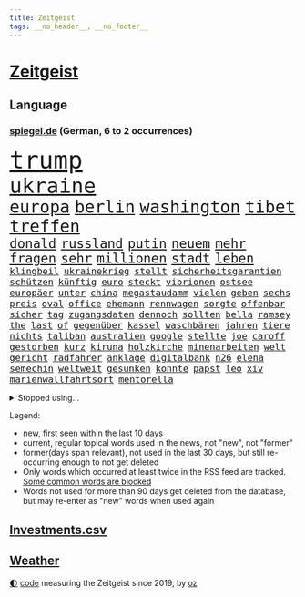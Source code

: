 ```yaml
---
title: Zeitgeist
tags: __no_header__, __no_footer__
---
```


# [Zeitgeist](https://oliz.io/zeitgeist/)

## Language

<h3><a href="https://www.spiegel.de" target="_blank">spiegel.de</a> (German, 6 to 2 occurrences)</h3>
<p style="font-family:monospace">
<span style="font-size:32pt"><a href="news_links.html#trump" class="current">trump</a></span>
<br>
<span style="font-size:27pt"><a href="news_links.html#ukraine" class="current">ukraine</a></span>
<br>
<span style="font-size:22pt"><a href="news_links.html#europa" class="current">europa</a></span>
<span style="font-size:22pt"><a href="news_links.html#berlin" class="current">berlin</a></span>
<span style="font-size:22pt"><a href="news_links.html#washington" class="current">washington</a></span>
<span style="font-size:22pt"><a href="news_links.html#tibet" class="current">tibet</a></span>
<span style="font-size:22pt"><a href="news_links.html#treffen" class="current">treffen</a></span>
<br>
<span style="font-size:17pt"><a href="news_links.html#donald" class="current">donald</a></span>
<span style="font-size:17pt"><a href="news_links.html#russland" class="current">russland</a></span>
<span style="font-size:17pt"><a href="news_links.html#putin" class="current">putin</a></span>
<span style="font-size:17pt"><a href="news_links.html#neuem" class="current">neuem</a></span>
<span style="font-size:17pt"><a href="news_links.html#mehr" class="current">mehr</a></span>
<span style="font-size:17pt"><a href="news_links.html#fragen" class="current">fragen</a></span>
<span style="font-size:17pt"><a href="news_links.html#sehr" class="current">sehr</a></span>
<span style="font-size:17pt"><a href="news_links.html#millionen" class="current">millionen</a></span>
<span style="font-size:17pt"><a href="news_links.html#stadt" class="current">stadt</a></span>
<span style="font-size:17pt"><a href="news_links.html#leben" class="current">leben</a></span>
<br>
<span style="font-size:12pt"><a href="news_links.html#klingbeil" class="current">klingbeil</a></span>
<span style="font-size:12pt"><a href="news_links.html#ukrainekrieg" class="current">ukrainekrieg</a></span>
<span style="font-size:12pt"><a href="news_links.html#stellt" class="current">stellt</a></span>
<span style="font-size:12pt"><a href="news_links.html#sicherheitsgarantien" class="new">sicherheitsgarantien</a></span>
<span style="font-size:12pt"><a href="news_links.html#schützen" class="current">schützen</a></span>
<span style="font-size:12pt"><a href="news_links.html#künftig" class="current">künftig</a></span>
<span style="font-size:12pt"><a href="news_links.html#euro" class="current">euro</a></span>
<span style="font-size:12pt"><a href="news_links.html#steckt" class="current">steckt</a></span>
<span style="font-size:12pt"><a href="news_links.html#vibrionen" class="new">vibrionen</a></span>
<span style="font-size:12pt"><a href="news_links.html#ostsee" class="current">ostsee</a></span>
<span style="font-size:12pt"><a href="news_links.html#europäer" class="current">europäer</a></span>
<span style="font-size:12pt"><a href="news_links.html#unter" class="current">unter</a></span>
<span style="font-size:12pt"><a href="news_links.html#china" class="current">china</a></span>
<span style="font-size:12pt"><a href="news_links.html#megastaudamm" class="new">megastaudamm</a></span>
<span style="font-size:12pt"><a href="news_links.html#vielen" class="current">vielen</a></span>
<span style="font-size:12pt"><a href="news_links.html#geben" class="current">geben</a></span>
<span style="font-size:12pt"><a href="news_links.html#sechs" class="current">sechs</a></span>
<span style="font-size:12pt"><a href="news_links.html#preis" class="current">preis</a></span>
<span style="font-size:12pt"><a href="news_links.html#oval" class="current">oval</a></span>
<span style="font-size:12pt"><a href="news_links.html#office" class="current">office</a></span>
<span style="font-size:12pt"><a href="news_links.html#ehemann" class="current">ehemann</a></span>
<span style="font-size:12pt"><a href="news_links.html#rennwagen" class="current">rennwagen</a></span>
<span style="font-size:12pt"><a href="news_links.html#sorgte" class="current">sorgte</a></span>
<span style="font-size:12pt"><a href="news_links.html#offenbar" class="current">offenbar</a></span>
<span style="font-size:12pt"><a href="news_links.html#sicher" class="current">sicher</a></span>
<span style="font-size:12pt"><a href="news_links.html#tag" class="current">tag</a></span>
<span style="font-size:12pt"><a href="news_links.html#zugangsdaten" class="new">zugangsdaten</a></span>
<span style="font-size:12pt"><a href="news_links.html#dennoch" class="current">dennoch</a></span>
<span style="font-size:12pt"><a href="news_links.html#sollten" class="current">sollten</a></span>
<span style="font-size:12pt"><a href="news_links.html#bella" class="new">bella</a></span>
<span style="font-size:12pt"><a href="news_links.html#ramsey" class="new">ramsey</a></span>
<span style="font-size:12pt"><a href="news_links.html#the" class="current">the</a></span>
<span style="font-size:12pt"><a href="news_links.html#last" class="current">last</a></span>
<span style="font-size:12pt"><a href="news_links.html#of" class="current">of</a></span>
<span style="font-size:12pt"><a href="news_links.html#gegenüber" class="current">gegenüber</a></span>
<span style="font-size:12pt"><a href="news_links.html#kassel" class="current">kassel</a></span>
<span style="font-size:12pt"><a href="news_links.html#waschbären" class="current">waschbären</a></span>
<span style="font-size:12pt"><a href="news_links.html#jahren" class="current">jahren</a></span>
<span style="font-size:12pt"><a href="news_links.html#tiere" class="current">tiere</a></span>
<span style="font-size:12pt"><a href="news_links.html#nichts" class="current">nichts</a></span>
<span style="font-size:12pt"><a href="news_links.html#taliban" class="current">taliban</a></span>
<span style="font-size:12pt"><a href="news_links.html#australien" class="current">australien</a></span>
<span style="font-size:12pt"><a href="news_links.html#google" class="current">google</a></span>
<span style="font-size:12pt"><a href="news_links.html#stellte" class="current">stellte</a></span>
<span style="font-size:12pt"><a href="news_links.html#joe" class="current">joe</a></span>
<span style="font-size:12pt"><a href="news_links.html#caroff" class="new">caroff</a></span>
<span style="font-size:12pt"><a href="news_links.html#gestorben" class="current">gestorben</a></span>
<span style="font-size:12pt"><a href="news_links.html#kurz" class="current">kurz</a></span>
<span style="font-size:12pt"><a href="news_links.html#kiruna" class="new">kiruna</a></span>
<span style="font-size:12pt"><a href="news_links.html#holzkirche" class="current">holzkirche</a></span>
<span style="font-size:12pt"><a href="news_links.html#minenarbeiten" class="new">minenarbeiten</a></span>
<span style="font-size:12pt"><a href="news_links.html#welt" class="current">welt</a></span>
<span style="font-size:12pt"><a href="news_links.html#gericht" class="current">gericht</a></span>
<span style="font-size:12pt"><a href="news_links.html#radfahrer" class="current">radfahrer</a></span>
<span style="font-size:12pt"><a href="news_links.html#anklage" class="current">anklage</a></span>
<span style="font-size:12pt"><a href="news_links.html#digitalbank" class="new">digitalbank</a></span>
<span style="font-size:12pt"><a href="news_links.html#n26" class="new">n26</a></span>
<span style="font-size:12pt"><a href="news_links.html#elena" class="current">elena</a></span>
<span style="font-size:12pt"><a href="news_links.html#semechin" class="new">semechin</a></span>
<span style="font-size:12pt"><a href="news_links.html#weltweit" class="current">weltweit</a></span>
<span style="font-size:12pt"><a href="news_links.html#gesunken" class="current">gesunken</a></span>
<span style="font-size:12pt"><a href="news_links.html#konnte" class="current">konnte</a></span>
<span style="font-size:12pt"><a href="news_links.html#papst" class="current">papst</a></span>
<span style="font-size:12pt"><a href="news_links.html#leo" class="current">leo</a></span>
<span style="font-size:12pt"><a href="news_links.html#xiv" class="current">xiv</a></span>
<span style="font-size:12pt"><a href="news_links.html#marienwallfahrtsort" class="new">marienwallfahrtsort</a></span>
<span style="font-size:12pt"><a href="news_links.html#mentorella" class="new">mentorella</a></span>
</p>
<details>
<summary>Stopped using...</summary>
<p class="former" style="font-size:12pt">
alternativen(1762) chinesischen(1761) londoner(1760) großes(1759) neuseeland(1759) parteichef(1759) trauer(1759) erdoğan(1758) früherer(1758) hinaus(1758) leer(1758) leverkusen(1758) november(1758) rest(1758) schatten(1758) arsenal(1756) ausschreitungen(1756) gegangen(1756) generalsekretär(1756) hört(1756) klagen(1756) unabhängige(1756) vergewaltigt(1755) berlins(1754) bücher(1754) erzielt(1754) explosion(1754) verteidigungsministerium(1754) islamischen(1753) kündigte(1753) regt(1753) sturm(1753) zurzeit(1753) österreichische(1753) 24(1752) dementiert(1752) volkswagen(1752) befreien(1751) debakel(1751) tests(1751) franziskus(1750) leichen(1750) nummer(1750) san(1750) spanischen(1750) versuchte(1750) zeichnet(1750) bloß(1749) üben(1749) wohnhaus(1748) erinnern(1747) geschossen(1747) gesetze(1747) kämpfer(1747) radikale(1747) schuss(1747) absage(1746) herr(1746) jüngere(1746) voll(1746) claudia(1745) schwierige(1745) großbritanniens(1744) porsche(1743) enden(1742) olympische(1742) polnische(1741) starker(1740) letztes(1739) betrifft(1738) gesehen(1738) kooperation(1738) großem(1735) offenbart(1734) trug(1734) münster(1730) koalitionspartner(1720) gruppen(1718) olympia(1718) lehrkräfte(1710) kontert(1708) entspannt(1704) teuren(1702) rakete(1699) rache(1696) sachen(1678) strecken(1589) fachkräftemangel(1504) seither(1498) kilogramm(1481) ausgefallen(1470) kuriose(1454) 20000(1453) fifa(1418) regierungschefin(1387) russisches(1370) gefechte(1311) hochzeit(1307) ben(1301) verkündete(1296) gelöst(1245) günstige(1221) wiederaufbau(1213) regieren(1185) suchte(1166) kenia(1164) kai(1163) galten(1147) andrew(1142) neustart(1133) eautos(1124) 16jähriger(1122) rettungsaktion(1121) nennen(1120) digitale(1117) landwirtschaft(1115) durchs(1088) ernährung(1061) kollege(1044) irland(1037) methoden(1033) parolen(1025) ignoriert(1019) luftangriffe(1009) aussichten(995) 4(984) game(976) verbindungen(975) 47(970) nannte(940) erfolgreiche(931) rostock(886) rio(881) zogen(880) kreuz(875) z(871) handelte(869) gen(866) asylpolitik(860) errichten(858) umsetzen(857) unterschiede(856) härtere(836) beine(833) versteckt(819) vergeltung(818) berühmtesten(815) schief(815) genießen(807) 9(798) beruft(797) budget(784) steve(770) schweigt(764) auflösung(759) stockt(753) spdchef(747) bewaffnete(734) geflohen(733) unerwartet(722) dich(718) wirbel(714) verkehrsunfall(710) suv(696) vertreiben(695) gewechselt(692) qualifikation(681) strafgerichtshof(671) demos(666) zusammengestoßen(664) 2035(656) kundgebung(652) beteiligung(644) damaskus(644) reagierten(642) dokument(638) positioniert(636) lustig(635) rafah(635) club(633) schlaf(632) attraktiver(631) bereiten(631) empfehlungen(623) gespalten(617) ehepaar(616) ryan(607) ließe(606) tränen(606) kontrolliert(604) verspätung(604) simon(589) grundgesetz(585) toni(576) huthis(574) nicole(574) begegnen(573) huthimiliz(573) niemals(563) rast(559) spannend(558) anhörung(548) prallte(547) pferd(537) verbotene(535) angeordnet(534) sportlichen(526) kehl(525) sechste(521) klärt(518) 17jähriger(517) fair(516) mitspieler(514) lüge(513) vertritt(504) flüchtlingen(500) bomben(499) boxen(497) bodo(493) porträt(493) wirklichkeit(492) ausprobiert(487) 20jähriger(485) carlsen(485) studien(481) tennisspielerin(480) therapie(479) heimatland(478) wohngebiet(477) fußballbund(475) gerne(474) bereut(467) technischen(462) vorstellung(462) kontrollen(460) depression(459) weltgrößten(459) rechtsstreit(455) rafael(454) erdgas(449) leitete(448) 28jährige(446) 46(446) begeisterung(441) bilden(440) gewachsen(440) rutschen(434) m(430) reynolds(430) robin(430) christen(428) kurse(424) einsam(419) psychologie(416) trümmern(415) einrichtungen(402) günstig(400) gemeinsames(398) spürbar(396) bekamen(394) gefühlen(387) erkrankungen(383) entsprechenden(378) atlantik(376) trauma(376) merken(375) bundesnetzagentur(373) feind(372) potenzielle(371) sparprogramm(371) ahmed(370) nicolas(365) jemen(360) sitzung(360) 27jährige(358) 81(358) schau(357) sechsten(357) bach(356) gestaltet(356) michelle(356) ceo(353) kalifornischen(350) vermeidet(349) dax(348) grönland(348) zustimmung(346) abbau(343) arbeitsplätze(343) vergangen(341) verweis(341) wolf(341) image(340) kapital(339) frauenrechte(337) sahen(337) nachhaltig(336) container(335) gelangt(335) absender(331) allgemeine(331) baku(330) belastung(329) austritt(326) geschenke(323) recherchen(323) bundesrichter(321) pflichten(321) verrückte(321) 98(320) sekunde(315) fünftel(311) ausgehen(310) kriegs(307) rockstar(307) dunkle(306) pelicot(306) australischen(303) vogel(303) trendsport(298) laufenden(296) aufarbeitung(290) trends(290) eingelegt(288) ukrainepolitik(288) einstellung(286) zusätzlich(286) führungskräfte(282) holocaustüberlebende(281) uhaft(278) bürgern(274) entlastungen(274) strafzöllen(274) flutkatastrophe(272) gemeinsamer(271) gesänge(271) islamischer(270) beliebter(268) rwe(267) unfällen(267) 37jährige(266) fragwürdigen(266) kliniken(266) pyrotechnik(266) ikone(265) wehrpflicht(265) russlandsanktionen(262) vermieter(262) zufriedenheit(262) ausstellung(261) bürgerkriegsland(260) dienste(260) kurden(260) 14jährige(259) kurdische(259) berücksichtigt(258) gerast(256) beliebte(255) krankheiten(253) dobrindt(252) end(252) gegeneinander(252) gewannen(252) installieren(251) ussenat(249) vermuten(248) antiken(244) unglücks(243) energiekrise(241) lenkrad(240) lobbyisten(240) begehrt(238) termine(238) arbeitslos(236) einsatzes(236) wecken(236) mobilität(235) raketenangriffe(235) wohnungsbau(235) vereinigte(233) schwebt(229) fbichef(228) gegenmaßnahmen(228) palliativarzt(228) fußballklubs(227) angekündigten(226) rätselhafte(226) 170(225) brian(225) nervt(225) kannten(224) tränengas(224) beamter(223) konkurrent(223) rassistisches(223) rockband(223) faire(222) niederzulegen(221) sanktionspaket(219) dreh(218) trailer(218) alsharaa(216) längsten(216) praktischen(216) bauern(215) geleitet(214) pfarrer(214) british(213) dankbar(213) entzieht(213) verlockend(212) menschenmenge(210) atomkraft(209) staunen(209) tauschen(209) grünes(208) tatverdacht(208) wonach(208) santa(207) schärfere(207) baubranche(206) inhalt(206) woanders(206) radwege(205) kichatbot(204) veränderung(204) gastbeitrag(203) baustellen(202) juristische(201) luka(201) regierte(201) treu(201) adler(200) mittelpunkt(200) radprofi(200) freier(199) bestens(198) predigt(198) sechzigerjahren(198) feuerwehrleute(197) festen(196) drama(195) gleichstellung(195) rbb(195) johanna(193) sängers(193) rentenversicherung(192) thüringischen(192) w(192) ältester(192) erneuerung(191) überzogen(190) gentleman(189) routine(189) 6000(187) profifußball(186) rivale(184) hadern(183) gerichtsurteil(182) patricia(182) dunkel(181) geflogen(181) wirtschaftlich(181) usamerikanerin(180) spitzen(179) ungültig(179) überraschungserfolg(178) gedenkfeier(177) handelspartner(177) bischof(176) boulevardzeitung(176) zollkrieg(176) agent(175) gewissen(175) gucken(175) misstrauensvotum(175) pädokriminelle(175) spiels(175) gerückt(174) nationalspielerin(174) autismus(173) managerin(172) stephan(172) biopic(171) 13jähriger(170) dankt(170) erfreut(170) markiert(170) barcelonas(169) schusswechsel(169) boomer(168) winkel(167) raketenangriff(166) roy(166) verfügt(166) übergangspräsident(165) entzweit(164) definieren(163) großaufgebot(163) usamerikanischen(163) moderner(162) verteilen(161) aktuelles(160) hohem(160) utah(160) intendant(159) rechtfertigt(158) 66(157) landesweit(157) staatspräsident(157) emotional(156) 70000(155) künstlich(155) verbrachte(155) zolldrohungen(155) 31jährige(154) gescheiterter(154) mitnehmen(154) zimmermann(154) ramelow(153) topeak(153) watch(151) vergleiche(150) onlinehändler(149) supreme(149) fressen(148) shows(148) ausrichten(147) legalen(147) bischöfe(146) geschlechtern(146) kommilitonen(145) lahav(145) shapira(145) gebunden(144) tribüne(144) 88(143) attraktiv(141) erschaffen(141) ärmsten(141) 1975(140) freigang(140) fällig(140) narren(140) pkk(140) lorenz(139) umgesiedelt(139) widerstands(138) unwetter(137) anteilnahme(136) erdbeeren(136) extremisten(136) moralische(135) südlichen(135) arbeiterpartei(134) ausgebildet(134) mathieu(134) agenten(133) amann(133) melanie(133) rostocker(133) zerschlagung(133) big(132) formiert(132) lwiw(132) monster(132) regierungskoalition(130) tragische(130) zunutze(130) angetrieben(129) argumentiert(129) großbaustelle(129) freundlichkeit(128) hinten(128) belastungen(127) christine(127) elektrische(126) ernten(124) euparlament(124) übersteht(124) bruce(123) gekippt(123) machtmissbrauch(123) sportart(123) szenarien(123) zeitungen(122) klassische(121) schossen(121) parat(120) schwanger(120) blödsinn(119) flieht(119) florenz(119) anfällig(118) kritischer(118) namens(118) wehrmacht(118) schiffs(117) israeli(116) linkspartei(116) vorlage(116) jordan(115) stiehlt(115) bahnfahren(114) nachhaltigkeit(114) 23jähriger(113) tatverdächtig(113) alexandria(112) exfinanzminister(112) höherer(112) milliardensumme(112) stocken(112) adolescence(111) mischen(111) neuzulassungen(111) präsidentschaftskandidaten(111) usexporte(111) jungs(110) nationalfeiertag(110) nukleare(110) unglaublich(110) verleiht(109) verschwundenen(109) zufriedener(109) berufungsgericht(108) komplette(108) lava(108) verarbeiten(108) wütenden(108) tshirt(107) dj(106) ertappt(106) gebilligt(106) kommissionspräsidentin(106) weltberühmt(105) benkos(104) bevölkerungsschutz(104) niedersächsischen(104) organisatoren(104) flossen(103) superheld(103) surfen(103) verheiratet(103) lukrativen(102) sechsjähriger(102) bieber(101) liege(101) tätigkeit(101) endspiel(100) schwäbischen(100) ultrarechte(100) völkerrechtler(100) schalten(99) veruntreuung(99) ansprüche(98) europaparlament(98) ungemütlich(98) abgehalten(97) expremier(97) sumy(97) bernard(96) bezweifelt(96) einschreiten(96) kurios(96) thematisiert(96) datenbank(95) gegenseitig(95) legendäre(95) misstrauen(95) zurückschlagen(95) mad(94) quote(94) weicht(94) durchfall(93) verwüsten(93) bergab(92) residenz(92) 110(91) aufwendig(91) ebike(91) fantastischen(91) isst(91) poel(91) schräg(91) trotzte(91) absichten(90) angezählt(90) anleitung(90) meeresbewohner(90) trinkflasche(90) foundation(89) lästig(89) reisenden(89) würdenträger(89) bistum(88) gladbach(88) kerl(88) quereinsteiger(88) stadtbücherei(88) entfremdet(87) oldenburg(87) pflanzliche(87) solcher(87) sony(87) unvollendeten(87) witz(87) geheimtreffen(86) jersey(86) louisa(86) nebenkläger(86) techgiganten(86) achterbahn(85) durchhalten(85) eröffnen(85) fit(85) klassischen(85) rein(85) singh(85) beten(84) lindern(84) schwiegertochter(84) sohnes(84) sprengte(84) traditionsklub(84) anrufe(83) auszubremsen(83) rechtsausschuss(83) topfavorit(83) verbleib(83) überzeugte(83) meldeten(82) sendeplatz(82) special(82) verunsicherte(82) vorjahressieger(82) 3500(81) angegriffene(81) natalie(81) 68(80) fernsehmoderatorin(80) gittern(80) lehramtsstudium(80) linienrichter(80) lockte(80) verdeckte(80) zeremonie(80) bereisen(79) berühmter(79) fahrern(79) spuckt(79) auskennen(78) betreffen(78) interimspräsident(78) mitgliedern(78) randale(78) verweigerte(78) zöllner(78) 20jährige(77) aggressiver(77) christliche(77) gefallene(77) lola(77) religiösen(77) tierrechtler(77) toxisch(77) untereinander(77) wichtigster(77) österreicher(77) meinungen(76) ostchinesischen(76) übergriffigen(76) bedankt(75) bochums(75) endlosen(75) kindesmissbrauch(75) lamine(75) packt(75) samstagabend(75) spiegelquartett(75) wasserversorgung(75) yamal(75) 18jährigen(74) bühnen(74) irgendwie(74) lösten(74) nordengland(74) rückennummer(74) rückläufig(74) trösten(74) weltöffentlichkeit(74) geräten(73) gestolpert(73) jahrzehnt(73) sturmböen(73) talente(73) toleranz(73) vorsprechen(73) 19jährigen(72) ausgehungert(72) erklärungen(72) poulsen(72) spdkandidatin(72) yussuf(72) 175(71) ansage(71) doppelten(71) promis(71) unternimmt(71) verschwörungserzählungen(71) besuchern(70) betrunkenen(70) drohnenangriffen(70) faul(70) francis(70) swyrydenko(70) durchbrechen(69) western(69) bekanntheit(68) eindrücklich(68) evamaria(68) kigeneriertes(68) krisengebieten(68) missbrauchen(68) prescht(68) regionalverkehr(68) rotes(68) zuflucht(68) abc(67) atomkraftwerke(67) legend(67) unverzüglich(67) übersah(67) erbrechen(66) falschbehauptungen(66) fleiß(66) maischberger(66) syriens(66) vereinswechsel(66) kivideos(65) konsulat(65) 140(64) atommächte(64) auslandsressorts(64) ausweg(64) enormem(64) gewalttätigen(64) planet(64) schrift(64) sexuellem(64) teamchef(64) till(64) brugger(63) hazel(63) klara(63) mohammed(63) comey(62) existenz(62) geplagt(62) gesinnung(62) huang(62) klingbeils(62) landschaft(62) louis(62) maß(62) nvidiachef(62) vergessene(62) harmonie(61) profiteure(61) rückwärts(61) zeitfahren(61) zeitraum(61) araghchi(60) eindhoven(60) formate(60) kerle(60) kundendaten(60) prorussischen(60) sparpläne(60) unglaubliche(60) welterbestätte(60) lebensjahr(59) berlinneukölln(58) ernsthafte(58) feingefühl(58) iw(58) p(58) polizeikräfte(58) popband(58) schuldenberg(58) verschärfung(58) wertet(58) auschwitz(57) bag(57) bedrohungslage(57) bereitete(57) hochtaunuskreis(57) klimafreundlich(57) kronberg(57) sommeroffensive(57) sorgerechtsstreit(57) uber(57) verivox(57) zurückschicken(57) gefangene(56) hochzeitsgäste(56) kiste(56) kristen(56) seltsam(56) starkoch(56) tournee(56) vicky(56) vilnius(56) zuge(56) absprachen(55) cessna(55) claus(55) ertragen(55) großkonzerne(55) schwänzen(55) tierrechtsaktivisten(55) warst(55) wochenbett(55) überspringt(55) abgezogen(54) beutel(54) drittstaaten(54) einhegen(54) gestochen(54) südosten(54) verärgern(54) anordnung(53) anthropic(53) arbeitsklima(53) dickinson(53) entwürfe(53) wiederentdeckt(53) zolldrohung(53) 360(52) accessoire(52) befürworten(52) brexit(52) entstanden(52) flügel(52) mehrjähriger(52) nadal(52) verteilzentrum(52) ausschließlich(51) gegend(51) neutral(51) stießen(51) chelsea(50) humanitarian(50) lächeln(50) überstanden(50) afdabgeordneten(49) beschädigte(49) bomb(49) busters(49) chefermittlerin(49) energieverbrauch(49) fehle(49) ohr(49) orchestrierte(49) parole(49) besitzerin(48) durchgeführt(48) elternpaar(48) johan(48) untreue(48) widerstände(48) wuchsen(48) 1300(47) absicht(47) ac(47) flutwarnung(47) objekt(47) suizidversuch(47) tragisch(47) aufschlagen(46) bachlauf(46) hetzerischen(46) huber(46) mitgebracht(46) nationaltorhüterin(46) niedergang(46) nötigung(46) zukommen(46) fahrradhändler(45) gewartet(45) mahnung(45) reisfelder(45) charmeoffensive(44) coronazeit(44) euwaren(44) guyana(44) katastrophengebiet(44) mietpreisbremse(44) primär(44) schriftstellerin(44) seltenes(44) absurden(43) clint(43) connie(43) großmanöver(43) iaea(43) importaufschläge(43) rechtskonservative(43) verschüttet(43) wählte(43) wärmer(43) 600000(42) burnout(42) kursierten(42) leuchtturms(42) militärgütern(42) packen(42) resilienz(42) weitverbreitet(42) 2010(41) errichtet(41) festlegen(41) konsole(41) mitarbeitende(41) scharmützel(41) zukünftig(41) anstelle(40) drogenboss(40) gestohlenes(40) gravierende(40) schuhen(40) schuldgefühle(40) medizinisches(39) nüchtern(39) ruhiger(39) rückgabe(39) sbu(39) sparmaßnahmen(39) dogg(38) erntehelfer(38) feminismus(38) iga(38) iron(38) snoop(38) substanz(38) verkehren(38) zugspitze(38) zurückfordern(38) świątek(38) camping(37) digitalsteuer(37) druckmittel(37) geoutet(37) maskenermittlerin(37) millionenstadt(37) nächstem(37) operiert(37) verteilzentren(37) lokale(36) luxusleben(36) mühle(36) rentnerinnen(36) subventionen(36) tvansprache(36) umkehr(36) vermieten(36) alfons(35) empathie(35) innenpolitischen(35) jahrzehntelange(35) monatlich(35) schuhbeck(35) voneinander(35) weltpolitik(35) ästhetik(35) kontroverse(34) limitiert(34) versäumnis(34) ahmedabad(33) strände(33) westukraine(33) babyboomer(32) eingeht(32) fündig(32) gardasee(32) luxusvilla(32) polnischer(32) zapfsäule(32) zugreisen(32) india(31) schlammschlacht(31) schwarzarbeit(31) usverteidigungsministerium(31) guido(30) göttinger(30) flüchen(29) generalsanierung(29) piltz(29) tennisstar(29) dreistesten(28) einwohnern(28) ferne(28) goldener(28) schwedens(28) werbelüge(28) windbeutel(28) airindiaabsturz(27) erzwingen(27) imperium(27) maxim(27) pool(27) unterwandern(27) zuwachs(27) israelirankrieg(26) potter(26) topmodel(26) avignon(25) bundesstaates(25) ehud(25) work(25) geisteswissenschaftler(24) klimafreundliche(24) lópez(24) mittels(24) sirenen(24) steuersenkungen(24) todkranken(24) verpflegung(24) atombehörde(23) geldanlage(23) gewaltsame(23) heiße(23) legendärer(23) schmitz(23) vorwurfs(23) bundeswehrlkw(22) erstrundenaus(22) krankenschwester(22) religiöse(22) text(22) 1900(21) badestellen(21) bevorzugt(21) defekt(21) dog(21) kontern(21) saisonarbeiter(21) unicef(21) abhören(20) betrugsvorwürfe(20) entlastet(20) feiernder(20) hotelrechnung(20) kuba(20) medizinische(20) pokern(20) altbundeskanzler(19) bauten(19) berufe(19) bühl(19) chatgruppe(19) flaschen(19) frachtschiff(19) heulen(19) hungernde(19) wundersame(19) kloster(18) verwandeln(18) vorbildlich(18) westens(18) bergtour(17) bergwanderer(17) bisweilen(17) caren(17) hochschulgruppe(17) steigender(17) stromsteuer(17) transport(17) verfassungswidrig(17) berücksichtigen(16) bob(16) verhinderten(16) vylan(16) auslieferung(15) betteln(15) flammt(15) po(15) verspäten(15) anita(14) capsuled(14) innenpolitik(14) jahrhunderte(14) jammern(14) kopfhörer(14) nationalelf(14) vorreiter(14) defekts(13) herrschen(13) invasive(13) lachgas(13) teleskop(13) wilden(13) zusetzt(13) österreicherin(13) 42(12) hierher(12) kindererziehung(12) kreuzfahrtschiffen(12) schleichenden(12) verachtet(12) bedrohe(11) etappen(11) fiasko(11) kitechnik(11) kombinieren(11) mitarbeiterin(11) prozessauftakt(11) turnieren(11) verfassungsrichterin(11) verteilaktion(11)
</p>
</details>
<p>Legend:
<ul>
<li><span class="new">new</span>, first seen within the last 10 days</li>
<li><span class="current">current</span>, regular topical words used in the news, not "new", not "former"</li>
<li><span class="former">former(days span relevant)</span>, not used in the last 30 days, but still re-occurring enough to not get deleted</li>
<li>Only words which occurred at least twice in the RSS feed are tracked. <a href="language/filters.py">Some common words are blocked</a></li>
<li>Words not used for more than 90 days get deleted from the database, but may re-enter as "new" words when used again</li>
</ul>
</p>

## [Investments](investments.html)[.csv](investments.csv)

## [Weather](weather.html)

<footer>
<a href="javascript:toggleTheme()" class="nav">🌓</a>
<a href="https://github.com/ooz/zeitgeist">code</a> measuring the Zeitgeist since 2019, by <a href="https://oliz.io">oz</a>
</footer>
